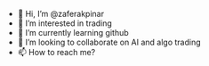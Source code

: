 - 👋 Hi, I’m @zaferakpinar
- 👀 I’m interested in trading
- 🌱 I’m currently learning github
- 💞️ I’m looking to collaborate on AI  and algo trading
- 📫 How to reach me? 

<!---
zaferakpinar/zaferakpinar is a ✨ special ✨ repository because its `README.md` (this file) appears on your GitHub profile.
You can click the Preview link to take a look at your changes.
--->
